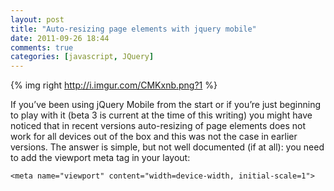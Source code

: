 ```yaml
---
layout: post
title: "Auto-resizing page elements with jquery mobile"
date: 2011-09-26 18:44
comments: true
categories: [javascript, JQuery]
---
```


{% img right http://i.imgur.com/CMKxnb.png?1 %}

If you’ve been using jQuery Mobile from the start or if you’re just beginning to play with it
(beta 3 is current at the time of this writing) you might have noticed that in recent versions
auto-resizing of page elements does not work for all devices out of the box and this was not the
case in earlier versions. The answer is simple, but not well documented (if at all):
you need to add the viewport meta tag in your layout:

```
<meta name="viewport" content="width=device-width, initial-scale=1">
```
